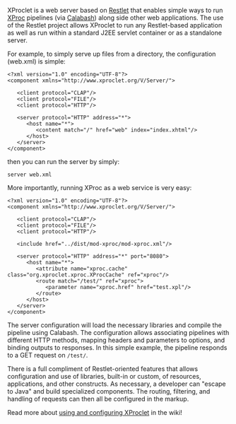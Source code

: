 XProclet is a web server based on [Restlet](http://www.restlet.org/) that enables simple ways to run [XProc](http://www.w3.org/TR/XProc) pipelines (via [Calabash](http://xmlcalabash.com)) along side other web applications.  The use of the Restlet project allows XProclet to run any Restlet-based application as well as run within a standard J2EE servlet container or as a standalone server.

For example, to simply serve up files from a directory, the configuration (web.xml) is simple:

    <?xml version="1.0" encoding="UTF-8"?>
    <component xmlns="http://www.xproclet.org/V/Server/">
    
       <client protocol="CLAP"/>
       <client protocol="FILE"/>
       <client protocol="HTTP"/>
    
       <server protocol="HTTP" address="*">
          <host name="*">
             <content match="/" href="web" index="index.xhtml"/>
          </host>
       </server>
    </component>
    
then you can run the server by simply:

    server web.xml

More importantly, running XProc as a web service is very easy:

    <?xml version="1.0" encoding="UTF-8"?>
    <component xmlns="http://www.xproclet.org/V/Server/">
    
       <client protocol="CLAP"/>
       <client protocol="FILE"/>
       <client protocol="HTTP"/>
    
       <include href="../dist/mod-xproc/mod-xproc.xml"/>
       
       <server protocol="HTTP" address="*" port="8080">
          <host name="*">
             <attribute name="xproc.cache" class="org.xproclet.xproc.XProcCache" ref="xproc"/>
             <route match="/test/" ref="xproc">
                <parameter name="xproc.href" href="test.xpl"/>
             </route>
          </host>
       </server>
    </component>
    
The server configuration will load the necessary libraries and compile the pipeline using Calabash.  The configuration allows associating pipelines with different HTTP methods, mapping headers and parameters to options, and binding outputs to responses.  In this simple example, the pipeline responds to a GET request on `/test/`.

There is a full compliment of Restlet-oriented features that allows configuration and use of libraries, built-in or custom, of resources, applications, and other constructs.  As necessary, a developer can "escape to Java" and build specialized components.  The routing, filtering, and handling of requests can then all be configured in the markup.

Read more about [using and configuring XProclet](https://github.com/alexmilowski/xproclet/wiki) in the wiki!
